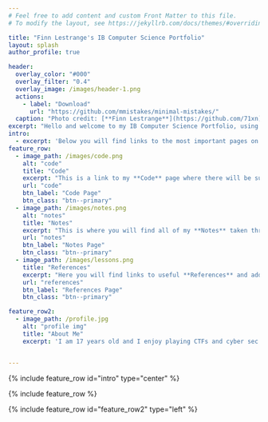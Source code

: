 ```yaml
---
# Feel free to add content and custom Front Matter to this file.
# To modify the layout, see https://jekyllrb.com/docs/themes/#overriding-theme-defaults

title: "Finn Lestrange's IB Computer Science Portfolio"
layout: splash
author_profile: true

header:
  overlay_color: "#000"
  overlay_filter: "0.4"
  overlay_image: /images/header-1.png
  actions:
    - label: "Download"
      url: "https://github.com/mmistakes/minimal-mistakes/"
  caption: "Photo credit: [**Finn Lestrange**](https://github.com/71xn)"
excerpt: "Hello and welcome to my IB Computer Science Portfolio, using the navigation or the search above you can look through all my work done throughout the IB Computer Science course."
intro: 
  - excerpt: 'Below you will find links to the most important pages on my portfolio.'
feature_row:
  - image_path: /images/code.png
    alt: "code"
    title: "Code"
    excerpt: "This is a link to my **Code** page where there will be subsequent links to my code stored on GitHub or GitLab."
    url: "code"
    btn_label: "Code Page"
    btn_class: "btn--primary"
  - image_path: /images/notes.png
    alt: "notes"
    title: "Notes"
    excerpt: "This is where you will find all of my **Notes** taken throughout the IB computer science course."
    url: "notes"
    btn_label: "Notes Page"
    btn_class: "btn--primary"
  - image_path: /images/lessons.png
    title: "References"
    excerpt: "Here you will find links to useful **References** and additional notes from lessons."
    url: "references"
    btn_label: "References Page"
    btn_class: "btn--primary"

feature_row2:
  - image_path: /profile.jpg
    alt: "profile img"
    title: "About Me"
    excerpt: 'I am 17 years old and I enjoy playing CTFs and cyber sec in general. I really enjoy attacking active directory environments and programming for use in offensive situations.'


---
```


{% include feature_row id="intro" type="center" %}

{% include feature_row %}

{% include feature_row id="feature_row2" type="left" %}
